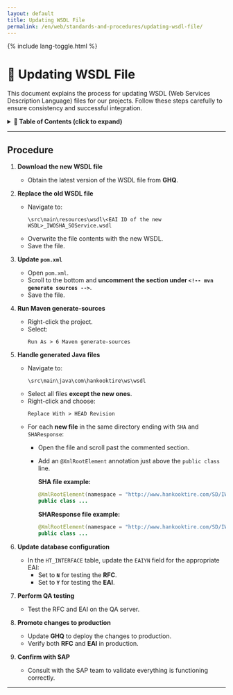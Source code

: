 ```yaml
---
layout: default
title: Updating WSDL File
permalink: /en/web/standards-and-procedures/updating-wsdl-file/
---
```


<link rel="stylesheet" href="{{ '/assets/css/custom.css' | relative_url }}">
{% include lang-toggle.html %}

# 🔄 Updating WSDL File

This document explains the process for updating WSDL (Web Services Description Language) files for our projects. Follow these steps carefully to ensure consistency and successful integration.  

<details markdown="1">
  <summary><strong>📑 Table of Contents (click to expand)</strong></summary>

- [Procedure](#procedure)

</details>

---

## Procedure

1. **Download the new WSDL file**  
   - Obtain the latest version of the WSDL file from **GHQ**.  

2. **Replace the old WSDL file**  
   - Navigate to:  
     ```
     \src\main\resources\wsdl\<EAI ID of the new WSDL>_IWOSHA_SOService.wsdl
     ```
   - Overwrite the file contents with the new WSDL.  
   - Save the file.  

3. **Update `pom.xml`**  
   - Open `pom.xml`.  
   - Scroll to the bottom and **uncomment the section under `<!-- mvn generate sources -->`**.  
   - Save the file.  

4. **Run Maven generate-sources**  
   - Right-click the project.  
   - Select:  
     ```
     Run As > 6 Maven generate-sources
     ```

5. **Handle generated Java files**  
   - Navigate to:  
     ```
     \src\main\java\com\hankooktire\ws\wsdl
     ```
   - Select all files **except the new ones**.  
   - Right-click and choose:  
     ```
     Replace With > HEAD Revision
     ```
   - For each **new file** in the same directory ending with `SHA` and `SHAResponse`:  
     - Open the file and scroll past the commented section.  
     - Add an `@XmlRootElement` annotation just above the `public class` line.  

       **SHA file example:**  
       ```java
       @XmlRootElement(namespace = "http://www.hankooktire.com/SD/IWOSHA", name = "MT_<EAI ID>_IWOSHA")
       public class ...
       ```

       **SHAResponse file example:**  
       ```java
       @XmlRootElement(namespace = "http://www.hankooktire.com/SD/IWOSHA", name = "MT_<EAI ID>_IWOSHA_response")
       public class ...
       ```

6. **Update database configuration**  
   - In the `HT_INTERFACE` table, update the `EAIYN` field for the appropriate EAI:  
     - Set to **`N`** for testing the **RFC**.  
     - Set to **`Y`** for testing the **EAI**.  

7. **Perform QA testing**  
   - Test the RFC and EAI on the QA server.  

8. **Promote changes to production**  
   - Update **GHQ** to deploy the changes to production.  
   - Verify both **RFC** and **EAI** in production.  

9. **Confirm with SAP**  
   - Consult with the SAP team to validate everything is functioning correctly.  

---
